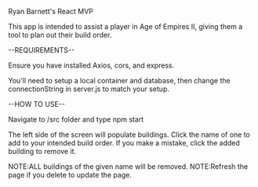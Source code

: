 Ryan Barnett's React MVP

This app is intended to assist a player in Age of Empires II, giving them a tool to plan out their build order.

--REQUIREMENTS--

Ensure you have installed Axios, cors, and express.

You'll need to setup a local container and database, then change the connectionString in server.js to match your setup.

--HOW TO USE--

Navigate to /src folder and type npm start

The left side of the screen will populate buildings. Click the name of one to add to your intended build order. If you make a mistake, click the added building to remove it.

NOTE:ALL buildings of the given name will be removed.
NOTE:Refresh the page if you delete to update the page.
